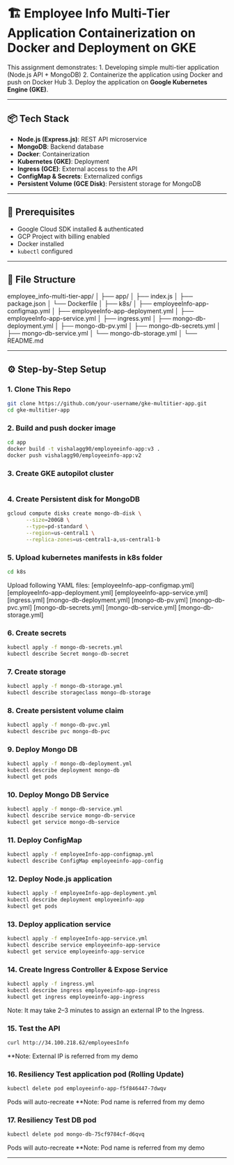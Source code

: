 # 🏗️ Employee Info Multi-Tier Application Containerization on Docker and Deployment on GKE

This assignment demonstrates:
    1. Developing simple multi-tier application (Node.js API + MongoDB)
    2. Containerize the application using Docker and push on Docker Hub
    3. Deploy the application on **Google Kubernetes Engine (GKE)**.

---

## 📦 Tech Stack

- **Node.js (Express.js)**: REST API microservice
- **MongoDB**: Backend database
- **Docker**: Containerization
- **Kubernetes (GKE)**: Deployment
- **Ingress (GCE)**: External access to the API
- **ConfigMap & Secrets**: Externalized configs
- **Persistent Volume (GCE Disk)**: Persistent storage for MongoDB

---

## 🧰 Prerequisites

- Google Cloud SDK installed & authenticated
- GCP Project with billing enabled
- Docker installed
- `kubectl` configured

---

## 🧰 File Structure

employee_info-multi-tier-app/
│
├── app/
│   ├── index.js
│   ├── package.json
│   └── Dockerfile
│
├── k8s/
│   ├── employeeInfo-app-configmap.yml
│   ├── employeeInfo-app-deployment.yml
│   ├── employeeInfo-app-service.yml
│   ├── ingress.yml
│   ├── mongo-db-deployment.yml
│   ├── mongo-db-pv.yml
│   ├── mongo-db-secrets.yml
│   ├── mongo-db-service.yml
│   └── mongo-db-storage.yml
│
└── README.md

---

## ⚙️ Step-by-Step Setup

### 1. Clone This Repo
```bash
git clone https://github.com/your-username/gke-multitier-app.git
cd gke-multitier-app
```

### 2. Build and push docker image
```bash
cd app
docker build -t vishalagg90/employeeinfo-app:v3 .
docker push vishalagg90/employeeinfo-app:v2
```

### 3. Create GKE autopilot cluster
```bash
```

### 4. Create Persistent disk for MongoDB
```bash
gcloud compute disks create mongo-db-disk \
	  --size=200GB \
	  --type=pd-standard \
	  --region=us-central1 \
	  --replica-zones=us-central1-a,us-central1-b
```

### 5. Upload kubernetes manifests in k8s folder
```bash
cd k8s
```
Upload following YAML files:
[employeeInfo-app-configmap.yml]
[employeeInfo-app-deployment.yml]
[employeeInfo-app-service.yml]
[ingress.yml]
[mongo-db-deployment.yml]
[mongo-db-pv.yml]
[mongo-db-pvc.yml]
[mongo-db-secrets.yml]
[mongo-db-service.yml]
[mongo-db-storage.yml]

### 6. Create secrets
```bash
kubectl apply -f mongo-db-secrets.yml
kubectl describe Secret mongo-db-secret
```

### 7. Create storage
```bash
kubectl apply -f mongo-db-storage.yml
kubectl describe storageclass mongo-db-storage
```

### 8. Create persistent volume claim
```bash
kubectl apply -f mongo-db-pvc.yml
kubectl describe pvc mongo-db-pvc
```

### 9.  Deploy Mongo DB
```bash
kubectl apply -f mongo-db-deployment.yml
kubectl describe deployment mongo-db
kubectl get pods
```

### 10.  Deploy Mongo DB Service
```bash
kubectl apply -f mongo-db-service.yml
kubectl describe service mongo-db-service
kubectl get service mongo-db-service
```

### 11.  Deploy ConfigMap
```bash
kubectl apply -f employeeInfo-app-configmap.yml
kubectl describe ConfigMap employeeinfo-app-config
```

### 12.  Deploy Node.js application
```bash
kubectl apply -f employeeInfo-app-deployment.yml
kubectl describe deployment employeeinfo-app
kubectl get pods
```

### 13.  Deploy application service
```bash
kubectl apply -f employeeInfo-app-service.yml
kubectl describe service employeeinfo-app-service
kubectl get service employeeinfo-app-service
```

### 14.  Create Ingress Controller & Expose Service 
```bash
kubectl apply -f ingress.yml
kubectl describe ingress employeeinfo-app-ingress
kubectl get ingress employeeinfo-app-ingress
```

Note: It may take 2–3 minutes to assign an external IP to the Ingress.

### 15.  Test the API
```bash
curl http://34.100.218.62/employeesInfo
```
**Note: External IP is referred from my demo

### 16.  Resiliency Test application pod (Rolling Update)
```bash
kubectl delete pod employeeinfo-app-f5f846447-7dwqv
```
Pods will auto-recreate
**Note: Pod name is referred from my demo

### 17.  Resiliency Test DB pod
```bash
kubectl delete pod mongo-db-75cf9784cf-d6qvq
```
Pods will auto-recreate
**Note: Pod name is referred from my demo

---









